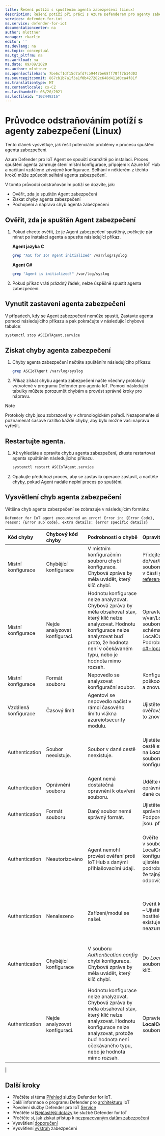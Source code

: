 ```yaml
---
title: Řešení potíží s spuštěním agenta zabezpečení (Linux)
description: Řešení potíží při práci s Azure Defenderem pro agenty zabezpečení IoT pro Linux
services: defender-for-iot
ms.service: defender-for-iot
documentationcenter: na
author: mlottner
manager: rkarlin
editor: ''
ms.devlang: na
ms.topic: conceptual
ms.tgt_pltfrm: na
ms.workload: na
ms.date: 09/09/2020
ms.author: mlottner
ms.openlocfilehash: 7be6cf1df15d7afd7cb9447be68ff70ff7b14d03
ms.sourcegitcommit: 867cb1b7a1f3a1f0b427282c648d411d0ca4f81f
ms.translationtype: MT
ms.contentlocale: cs-CZ
ms.lasthandoff: 03/20/2021
ms.locfileid: "102449216"
---
```

# <a name="security-agent-troubleshoot-guide-linux"></a>Průvodce odstraňováním potíží s agenty zabezpečení (Linux)

Tento článek vysvětluje, jak řešit potenciální problémy v procesu spuštění agenta zabezpečení.

Azure Defender pro IoT Agent se spouští okamžitě po instalaci. Proces spuštění agenta zahrnuje čtení místní konfigurace, připojení k Azure IoT Hub a načítání vzdálené zdvojené konfigurace. Selhání v některém z těchto kroků může způsobit selhání agenta zabezpečení.

V tomto průvodci odstraňováním potíží se dozvíte, jak:

- Ověřit, zda je spuštěn Agent zabezpečení
- Získat chyby agenta zabezpečení
- Pochopení a náprava chyb agenta zabezpečení

## <a name="validate-if-the-security-agent-is-running"></a>Ověřit, zda je spuštěn Agent zabezpečení

1. Pokud chcete ověřit, že je Agent zabezpečení spuštěný, počkejte pár minut po instalaci agenta a spusťte následující příkaz.
     <br>

    **Agent jazyka C**

    ```bash
    grep "ASC for IoT Agent initialized" /var/log/syslog
    ```

    **Agent C#**

    ```bash
    grep "Agent is initialized!" /var/log/syslog
    ```

1. Pokud příkaz vrátí prázdný řádek, nelze úspěšně spustit agenta zabezpečení.

## <a name="force-stop-the-security-agent"></a>Vynutit zastavení agenta zabezpečení

V případech, kdy se Agent zabezpečení nemůže spustit, Zastavte agenta pomocí následujícího příkazu a pak pokračujte v následující chybové tabulce:

```bash
systemctl stop ASCIoTAgent.service
```

## <a name="get-security-agent-errors"></a>Získat chyby agenta zabezpečení

1. Chyby agenta zabezpečení načtěte spuštěním následujícího příkazu:

    ```bash
    grep ASCIoTAgent /var/log/syslog
    ```

1. Příkaz získat chybu agenta zabezpečení načte všechny protokoly vytvořené v programu Defender pro agenta IoT. Pomocí následující tabulky můžete porozumět chybám a provést správné kroky pro nápravu.

> [!Note]
> Protokoly chyb jsou zobrazovány v chronologickém pořadí. Nezapomeňte si poznamenat časové razítko každé chyby, aby bylo možné vaši nápravu vyřešit.

## <a name="restart-the-agent"></a>Restartujte agenta.

1. Až vyhledáte a opravíte chybu agenta zabezpečení, zkuste restartovat agenta spuštěním následujícího příkazu.

    ```bash
    systemctl restart ASCIoTAgent.service
    ```

1. Opakujte předchozí proces, aby se zastavila operace zastavit, a načtěte chyby, pokud Agent nadále neplní proces po spuštění.

## <a name="understand-security-agent-errors"></a>Vysvětlení chyb agenta zabezpečení

Většina chyb agenta zabezpečení se zobrazuje v následujícím formátu:

```
Defender for IoT agent encountered an error! Error in: {Error Code}, reason: {Error sub code}, extra details: {error specific details}
```

| Kód chyby | Chybový kód chyby | Podrobnosti o chybě | Opravit C | Opravit C # |
|:-----------|:---------------|:--------|:------------|:------------|
| Místní konfigurace | Chybějící konfigurace | V místním konfiguračním souboru chybí konfigurace. Chybová zpráva by měla uvádět, který klíč chybí. | Přidejte chybějící klíč do/var/LocalConfiguration.jsv souboru. Podrobnosti najdete v části [cs-localconfig-reference](azure-iot-security-local-configuration-c.md) .| Do souboru General.config přidejte chybějící klíč. Podrobnosti najdete v tématu [c#-localconfig-reference](azure-iot-security-local-configuration-csharp.md) . |
| Místní konfigurace | Nejde analyzovat konfiguraci. | Hodnotu konfigurace nelze analyzovat. Chybová zpráva by měla obsahovat stav, který klíč nelze analyzovat. Hodnotu konfigurace nelze analyzovat buď proto, že hodnota není v očekávaném typu, nebo je hodnota mimo rozsah. | Opravte hodnotu klíče v/var/LocalConfiguration.jsv souboru tak, aby odpovídala schématu LocalConfiguration. Podrobnosti najdete v tématu [c#-localconfig-reference](azure-iot-security-local-configuration-csharp.md) . |  Opravte hodnotu klíče v souboru General.config tak, aby odpovídala schématu. Podrobnosti najdete v části [cs-localconfig-reference](azure-iot-security-local-configuration-c.md) .|
| Místní konfigurace | Formát souboru | Nepovedlo se analyzovat konfigurační soubor. | Konfigurační soubor je poškozený, Stáhněte agenta a znovu ho nainstalujte. | |
| Vzdálená konfigurace | Časový limit | Agentovi se nepovedlo načíst v rámci časového limitu vlákna azureiotsecurity modulu. | Ujistěte se, že je konfigurace ověřování správná, a zkuste to znovu. | Agentovi se nepovedlo načíst v rámci časového limitu vlákna modulu azureiotsecurity. | Ujistěte se, že je konfigurace ověřování správná, a zkuste to znovu. |
| Authentication | Soubor neexistuje. | Soubor v dané cestě neexistuje. | Ujistěte se, že soubor v dané cestě existuje, nebo přejděte na **LocalConfiguration.jsv** souboru a změňte konfiguraci **FilePath** . | Zajistěte, aby soubor v dané cestě existoval, nebo přejděte do souboru **Authentication.config** a změňte konfiguraci **FilePath** .|
| Authentication | Oprávnění souboru | Agent nemá dostatečná oprávnění k otevření souboru. | Udělte uživateli **asciotagent** oprávnění ke čtení souboru v dané cestě. | Ujistěte se, že je soubor přístupný. |
| Authentication | Formát souboru | Daný soubor nemá správný formát. | Ujistěte se, že je soubor ve správném formátu. Podporované typy souborů jsou. pfx a. pem. | Ujistěte se, že je soubor platným souborem certifikátu. |
| Authentication | Neautorizováno | Agent nemohl provést ověření proti IoT Hub s danými přihlašovacími údaji. | Ověřte konfiguraci ověřování v souboru LocalConfiguration, Projděte konfiguraci ověřování a ujistěte se, že jsou všechny podrobnosti správné, ověřte, že tajný klíč v souboru odpovídá ověřené identitě. | Ověřte konfiguraci ověřování v Authentication.config, Projděte si konfiguraci ověřování a ujistěte se, že jsou všechny podrobnosti správné, a ověřte, že tajný klíč v souboru odpovídá ověřené identitě.
| Authentication | Nenalezeno | Zařízení/modul se našel. | Ověřit konfiguraci ověřování – Ujistěte se, že je název hostitele správný, že zařízení existuje v IoT Hub a má neazureiotsecurityý modul. |  Ověřit konfiguraci ověřování – Ujistěte se, že je název hostitele správný, že zařízení existuje v IoT Hub a má neazureiotsecurityý modul. |
| Authentication | Chybějící konfigurace | V souboru *Authentication.config* chybí konfigurace. Chybová zpráva by měla uvádět, který klíč chybí. | Do *LocalConfiguration.js* souboru přidejte chybějící klíč.| Do souboru *Authentication.config* přidejte chybějící klíč. Podrobnosti najdete v tématu [c#-localconfig-reference](azure-iot-security-local-configuration-csharp.md) . |
| Authentication | Nejde analyzovat konfiguraci. | Hodnotu konfigurace nelze analyzovat. Chybová zpráva by měla obsahovat stav, který klíč nelze analyzovat. Hodnotu konfigurace nelze analyzovat, protože buď hodnota není očekávaného typu, nebo je hodnota mimo rozsah. |Opravte hodnotu klíče v **LocalConfiguration.jsv** souboru. |Opravte hodnotu klíče v souboru **Authentication.config** tak, aby odpovídala schématu. Další informace najdete v tématu [cs-localconfig-reference](azure-iot-security-local-configuration-c.md) .|
|

## <a name="next-steps"></a>Další kroky

- Přečtěte si téma [Přehled](overview.md) služby Defender for IoT.
- Další informace o programu Defender pro [architekturu](architecture.md) IoT
- Povolení služby Defender pro IoT [Service](quickstart-onboard-iot-hub.md)
- Přečtěte si [Nejčastější dotazy](resources-frequently-asked-questions.md) ke službě Defender for IoT
- Přečtěte si, jak získat přístup k [nezpracovaným datům zabezpečení](how-to-security-data-access.md)
- Vysvětlení [doporučení](concept-recommendations.md)
- Vysvětlení [výstrah](concept-security-alerts.md) zabezpečení
